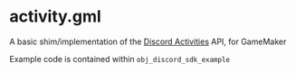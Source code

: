 # activity.gml

A basic shim/implementation of the [Discord Activities](https://discord.com/developers/docs/activities/overview) API, for GameMaker

Example code is contained within `obj_discord_sdk_example`

